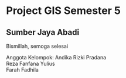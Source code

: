 # Project GIS Semester 5

## Sumber Jaya Abadi

Bismillah, semoga selesai

Anggota Kelompok:
Andika Rizki Pradana<br />
Reza Fanfana Yulius<br />
Farah Fadhila
